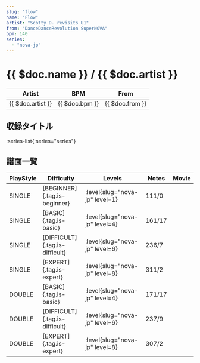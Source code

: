```yaml
---
slug: "flow"
name: "Flow"
artist: "Scotty D. revisits U1"
from: "DanceDanceRevolution SuperNOVA"
bpm: 140
series:
  - "nova-jp"
---
```


# {{ $doc.name }} / {{ $doc.artist }}

|Artist|BPM|From|
|------|---|----|
|{{ $doc.artist }}|{{ $doc.bpm }}|{{ $doc.from }}|

## 収録タイトル

:series-list{:series="series"}

## 譜面一覧

|PlayStyle|Difficulty|Levels|Notes|Movie|
|---------|----------|------|-----|-----|
|SINGLE|[BEGINNER]{.tag.is-beginner}|<div class="field is-grouped is-grouped-multiline"> :level{slug="nova-jp" level=1}</div>|111/0||
|SINGLE|[BASIC]{.tag.is-basic}|<div class="field is-grouped is-grouped-multiline"> :level{slug="nova-jp" level=4}</div>|161/17||
|SINGLE|[DIFFICULT]{.tag.is-difficult}|<div class="field is-grouped is-grouped-multiline"> :level{slug="nova-jp" level=6}</div>|236/7||
|SINGLE|[EXPERT]{.tag.is-expert}|<div class="field is-grouped is-grouped-multiline"> :level{slug="nova-jp" level=8}</div>|311/2||
|DOUBLE|[BASIC]{.tag.is-basic}|<div class="field is-grouped is-grouped-multiline"> :level{slug="nova-jp" level=4}</div>|171/17||
|DOUBLE|[DIFFICULT]{.tag.is-difficult}|<div class="field is-grouped is-grouped-multiline"> :level{slug="nova-jp" level=6}</div>|237/9||
|DOUBLE|[EXPERT]{.tag.is-expert}|<div class="field is-grouped is-grouped-multiline"> :level{slug="nova-jp" level=8}</div>|307/2||
